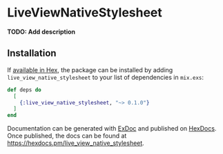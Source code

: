 # LiveViewNativeStylesheet

**TODO: Add description**

## Installation

If [available in Hex](https://hex.pm/docs/publish), the package can be installed
by adding `live_view_native_stylesheet` to your list of dependencies in `mix.exs`:

```elixir
def deps do
  [
    {:live_view_native_stylesheet, "~> 0.1.0"}
  ]
end
```

Documentation can be generated with [ExDoc](https://github.com/elixir-lang/ex_doc)
and published on [HexDocs](https://hexdocs.pm). Once published, the docs can
be found at <https://hexdocs.pm/live_view_native_stylesheet>.

